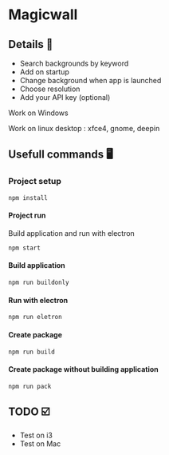 # Magicwall

## Details 🔎

* Search backgrounds by keyword
* Add on startup
* Change background when app is launched
* Choose resolution
* Add your API key (optional)

Work on Windows

Work on linux desktop : xfce4, gnome, deepin

## Usefull commands 🖥️

### Project setup

```
npm install
```

#### Project run

Build application and run with electron
```
npm start
```

#### Build application

```
npm run buildonly
```

#### Run with electron

```
npm run eletron
```

#### Create package

```
npm run build
```

#### Create package without building application

```
npm run pack
```

## TODO ☑️

* Test on i3
* Test on Mac
